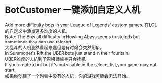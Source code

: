 # BotCustomer 一键添加自定义人机
Add more difficulty bots in your League of Legends' custom games. 在LOL的自定义中添加更多难度的人机。  
Note:
The Bots all difficulty in Howling Abyss seems to stuipds but sometimes they can use teleport.  
大乱斗的人机虽然看起来蠢但是有时候会突然用tp。  
In Summoner's Rift,the UBER bots just stand in their fountain.  
UBER难度的人机到了召唤师峡谷只会挂机。  
If you create a bot but it's not visable in the selecet list,your game may not start.  
如果你创建了一个列表中没有的人机，你的游戏可能会无法开始。  
